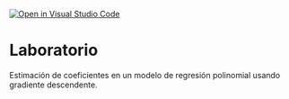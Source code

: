 [![Open in Visual Studio Code](https://classroom.github.com/assets/open-in-vscode-c66648af7eb3fe8bc4f294546bfd86ef473780cde1dea487d3c4ff354943c9ae.svg)](https://classroom.github.com/online_ide?assignment_repo_id=7741635&assignment_repo_type=AssignmentRepo)
# Laboratorio

Estimación de coeficientes en un modelo de regresión polinomial usando gradiente descendente.
